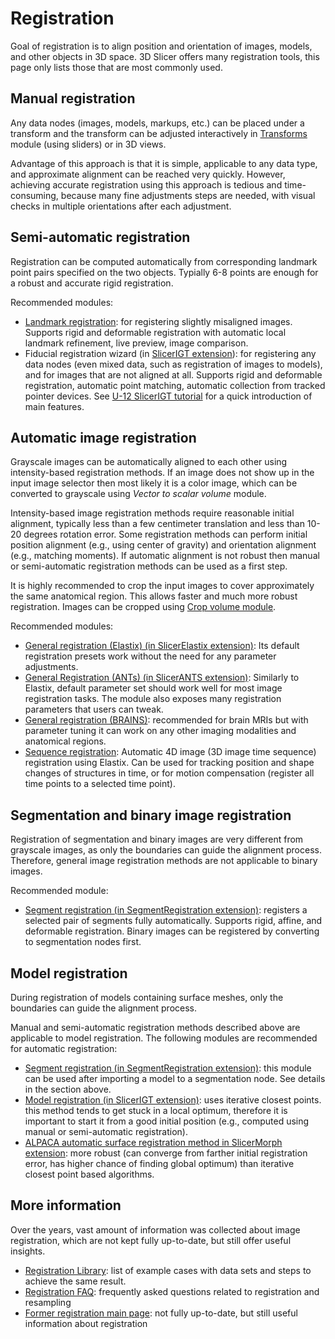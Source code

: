 # Registration

Goal of registration is to align position and orientation of images, models, and other objects in 3D space. 3D Slicer offers many registration tools, this page only lists those that are most commonly used.

## Manual registration

Any data nodes (images, models, markups, etc.) can be placed under a transform and the transform can be adjusted interactively in [Transforms](modules/transforms) module (using sliders) or in 3D views.

Advantage of this approach is that it is simple, applicable to any data type, and approximate alignment can be reached very quickly. However, achieving accurate registration using this approach is tedious and time-consuming, because many fine adjustments steps are needed, with visual checks in multiple orientations after each adjustment.

## Semi-automatic registration

Registration can be computed automatically from corresponding landmark point pairs specified on the two objects. Typially 6-8 points are enough for a robust and accurate rigid registration.

Recommended modules:

- [Landmark registration](https://www.slicer.org/wiki/Documentation/Nightly/Modules/LandmarkRegistration): for registering slightly misaligned images. Supports rigid and deformable registration with automatic local landmark refinement, live preview, image comparison.
- Fiducial registration wizard (in [SlicerIGT extension](http://www.slicerigt.org/)): for registering any data nodes (even mixed data, such as registration of images to models), and for images that are not aligned at all. Supports rigid and deformable registration, automatic point matching, automatic collection from tracked pointer devices. See [U-12 SlicerIGT tutorial](http://www.slicerigt.org/wp/user-tutorial/) for a quick introduction of main features.

## Automatic image registration

Grayscale images can be automatically aligned to each other using intensity-based registration methods. If an image does not show up in the input image selector then most likely it is a color image, which can be converted to grayscale using *Vector to scalar volume* module.

Intensity-based image registration methods require reasonable initial alignment, typically less than a few centimeter translation and less than 10-20 degrees rotation error. Some registration methods can perform initial position alignment (e.g., using center of gravity) and orientation alignment (e.g., matching moments). If automatic alignment is not robust then manual or semi-automatic registration methods can be used as a first step.

It is highly recommended to crop the input images to cover approximately the same anatomical region. This allows faster and much more robust registration. Images can be cropped using [Crop volume module](https://www.slicer.org/wiki/Documentation/Nightly/Modules/CropVolume).

Recommended modules:
- [General registration (Elastix) (in SlicerElastix extension)](https://github.com/lassoan/SlicerElastix#slicerelastix): Its default registration presets work without the need for any parameter adjustments.
- [General Registration (ANTs) (in SlicerANTS extension)](https://github.com/simonoxen/SlicerANTs): Similarly to Elastix, default parameter set should work well for most image registration tasks. The module also exposes many registration parameters that users can tweak.
- [General registration (BRAINS)](https://www.slicer.org/w/index.php/Documentation/Nightly/Modules/BRAINSFit): recommended for brain MRIs but with parameter tuning it can work on any other imaging modalities and anatomical regions.
- [Sequence registration](https://github.com/moselhy/SlicerSequenceRegistration#volume-sequence-registration-for-3d-slicer): Automatic 4D image (3D image time sequence) registration using Elastix. Can be used for tracking position and shape changes of structures in time, or for motion compensation (register all time points to a selected time point).

## Segmentation and binary image registration

Registration of segmentation and binary images are very different from grayscale images, as only the boundaries can guide the alignment process. Therefore, general image registration methods are not applicable to binary images.

Recommended module:
- [Segment registration (in SegmentRegistration extension)](https://github.com/SlicerRt/SegmentRegistration#segment-registration): registers a selected pair of segments fully automatically. Supports rigid, affine, and deformable registration. Binary images can be registered by converting to segmentation nodes first.

## Model registration

During registration of models containing surface meshes, only the boundaries can guide the alignment process.

Manual and semi-automatic registration methods described above are applicable to model registration. The following modules are recommended for automatic registration:
- [Segment registration (in SegmentRegistration extension)](https://github.com/SlicerRt/SegmentRegistration#segment-registration): this module can be used after importing a model to a segmentation node. See details in the section above.
- [Model registration (in SlicerIGT extension)](https://github.com/SlicerIGT/SlicerIGT#model-registration): uses iterative closest points. this method tends to get stuck in a local optimum, therefore it is important to start it from a good initial position (e.g., computed using manual or semi-automatic registration).
- [ALPACA automatic surface registration method in SlicerMorph extension](https://github.com/SlicerMorph/SlicerMorph/tree/master/Docs/ALPACA): more robust (can converge from farther initial registration error, has higher chance of finding global optimum) than iterative closest point based algorithms.

## More information

Over the years, vast amount of information was collected about image registration, which are not kept fully up-to-date, but still offer useful insights.

- [Registration Library](https://www.slicer.org/wiki/Documentation/Nightly/Registration/RegistrationLibrary): list of example cases with data sets and steps to achieve the same result.
- [Registration FAQ](https://www.slicer.org/wiki/Documentation/Nightly/FAQ#User_FAQ:_Registration): frequently asked questions related to registration and resampling
- [Former registration main page](https://www.slicer.org/wiki/Slicer3:Registration): not fully up-to-date, but still useful information about registration
